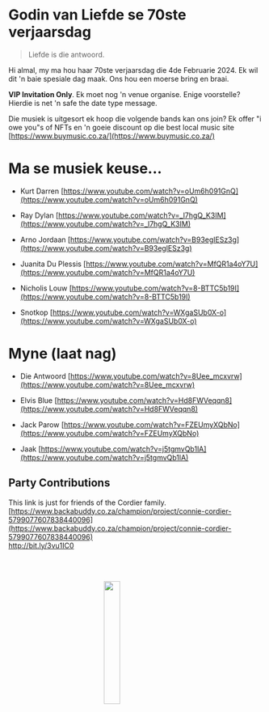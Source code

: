 # Godin van Liefde se 70ste verjaarsdag

> Liefde is die antwoord.

Hi almal, my ma hou haar 70ste verjaarsdag die 4de Februarie 2024.
Ek wil dit 'n baie spesiale dag maak. Ons hou een moerse bring en braai.

**VIP Invitation Only**. Ek moet nog 'n venue organise. Enige voorstelle? 
Hierdie is net 'n safe the date type message.

Die musiek is uitgesort ek hoop die volgende bands kan ons join?
Ek offer "i owe you"s of NFTs en 'n goeie discount op die best local music site
[https://www.buymusic.co.za/](https://www.buymusic.co.za/)

# Ma se musiek keuse...

* Kurt Darren
[https://www.youtube.com/watch?v=oUm6h091GnQ](https://www.youtube.com/watch?v=oUm6h091GnQ)

* Ray Dylan
[https://www.youtube.com/watch?v=_l7hgQ_K3IM](https://www.youtube.com/watch?v=_l7hgQ_K3IM)

* Arno Jordaan
[https://www.youtube.com/watch?v=B93eglESz3g](https://www.youtube.com/watch?v=B93eglESz3g)

* Juanita Du Plessis
[https://www.youtube.com/watch?v=MfQR1a4oY7U](https://www.youtube.com/watch?v=MfQR1a4oY7U)

* Nicholis Louw
[https://www.youtube.com/watch?v=8-BTTC5b19I](https://www.youtube.com/watch?v=8-BTTC5b19I)

* Snotkop
[https://www.youtube.com/watch?v=WXgaSUb0X-o](https://www.youtube.com/watch?v=WXgaSUb0X-o)


# Myne (laat nag)

* Die Antwoord
[https://www.youtube.com/watch?v=8Uee_mcxvrw](https://www.youtube.com/watch?v=8Uee_mcxvrw)

* Elvis Blue
[https://www.youtube.com/watch?v=Hd8FWVeqqn8](https://www.youtube.com/watch?v=Hd8FWVeqqn8)

* Jack Parow
[https://www.youtube.com/watch?v=FZEUmyXQbNo](https://www.youtube.com/watch?v=FZEUmyXQbNo)

* Jaak
[https://www.youtube.com/watch?v=j5tgmvQb1lA](https://www.youtube.com/watch?v=j5tgmvQb1lA)


## Party Contributions

This link is just for friends of the Cordier family.  
[https://www.backabuddy.co.za/champion/project/connie-cordier-5799077607838440096](https://www.backabuddy.co.za/champion/project/connie-cordier-5799077607838440096)
<br>
<a href="http://bit.ly/3vu1IC0">http://bit.ly/3vu1IC0</a>

<br><br>

<img src="https://louiscordier.com/fin.jpg?blog=20240102" style="width: 25%; display: block; margin: 0 auto;">

